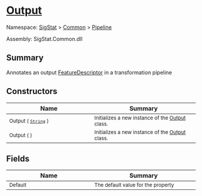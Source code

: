 # [Output](./Output.md)

Namespace: [SigStat]() > [Common](./../README.md) > [Pipeline](./README.md)

Assembly: SigStat.Common.dll

## Summary
Annotates an output [FeatureDescriptor](../../docs/mdSigStat/Common/FeatureDescriptor.md) in a transformation pipeline

## Constructors

| Name<div><a href="#"><img width=400></a></div> | Summary<div><a href="#"><img width=475></a></div> | 
| --- | --- | 
| <sub>Output ( [`String`](https://docs.microsoft.com/en-us/dotnet/api/System.String) )</sub> | <sub>Initializes a new instance of the [Output](../../docs/mdSigStat/Common/Pipeline/Output.md) class.</sub> | 
| <sub>Output (  )</sub> | <sub>Initializes a new instance of the [Output](../../docs/mdSigStat/Common/Pipeline/Output.md) class.</sub> | 


## Fields

| Name<div><a href="#"><img width=400></a></div> | Summary<div><a href="#"><img width=475></a></div> | 
| --- | --- | 
| <sub>Default</sub> | <sub>The default value for the property</sub> | 


